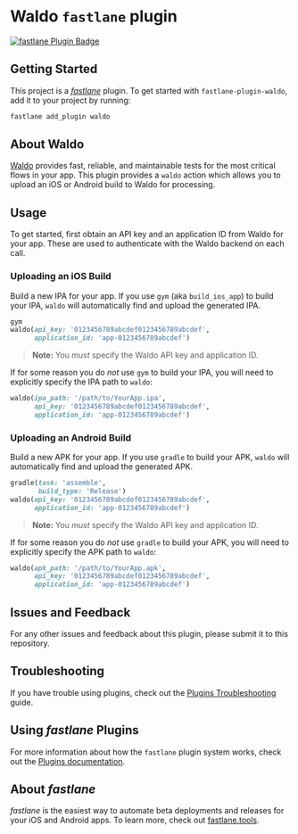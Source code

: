 # Waldo `fastlane` plugin

[![fastlane Plugin Badge](https://rawcdn.githack.com/fastlane/fastlane/master/fastlane/assets/plugin-badge.svg)](https://rubygems.org/gems/fastlane-plugin-waldo)

## Getting Started

This project is a [_fastlane_](https://github.com/fastlane/fastlane) plugin. To
get started with `fastlane-plugin-waldo`, add it to your project by running:

```bash
fastlane add_plugin waldo
```

## About Waldo

[Waldo](https://www.waldo.io) provides fast, reliable, and maintainable tests
for the most critical flows in your app. This plugin provides a `waldo` action
which allows you to upload an iOS or Android build to Waldo for processing.

## Usage

To get started, first obtain an API key and an application ID from Waldo for
your app. These are used to authenticate with the Waldo backend on each call.

### Uploading an iOS Build

Build a new IPA for your app. If you use `gym` (aka `build_ios_app`) to build
your IPA, `waldo` will automatically find and upload the generated IPA.

```ruby
gym
waldo(api_key: '0123456789abcdef0123456789abcdef',
      application_id: 'app-0123456789abcdef')
```

> **Note:** You _must_ specify the Waldo API key and application ID.

If for some reason you do _not_ use `gym` to build your IPA, you will need to
explicitly specify the IPA path to `waldo`:

```ruby
waldo(ipa_path: '/path/to/YourApp.ipa',
      api_key: '0123456789abcdef0123456789abcdef',
      application_id: 'app-0123456789abcdef')
```

### Uploading an Android Build

Build a new APK for your app. If you use `gradle` to build your APK, `waldo`
will automatically find and upload the generated APK.

```ruby
gradle(task: 'assemble',
       build_type: 'Release')
waldo(api_key: '0123456789abcdef0123456789abcdef',
      application_id: 'app-0123456789abcdef')
```

> **Note:** You _must_ specify the Waldo API key and application ID.

If for some reason you do _not_ use `gradle` to build your APK, you will need
to explicitly specify the APK path to `waldo`:

```ruby
waldo(apk_path: '/path/to/YourApp.apk',
      api_key: '0123456789abcdef0123456789abcdef',
      application_id: 'app-0123456789abcdef')
```

## Issues and Feedback

For any other issues and feedback about this plugin, please submit it to this
repository.

## Troubleshooting

If you have trouble using plugins, check out the [Plugins
Troubleshooting](https://docs.fastlane.tools/plugins/plugins-troubleshooting/)
guide.

## Using _fastlane_ Plugins

For more information about how the `fastlane` plugin system works, check out
the [Plugins documentation](https://docs.fastlane.tools/plugins/create-plugin/).

## About _fastlane_

_fastlane_ is the easiest way to automate beta deployments and releases for
your iOS and Android apps. To learn more, check out
[fastlane.tools](https://fastlane.tools).
